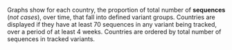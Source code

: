 

Graphs show for each country, the proportion of total number of **sequences** (*not cases*), over time, that fall into defined variant groups. Countries are displayed if they have at least 70 sequences in any variant being tracked, over a period of at least 4 weeks. Countries are ordered by total number of sequences in tracked variants.

<MdxContent filepath="RegionBreakdownInfo.md" />
